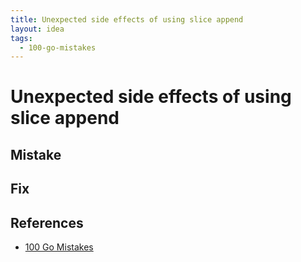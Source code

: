 ```yaml
---
title: Unexpected side effects of using slice append
layout: idea
tags:
  - 100-go-mistakes
---
```


# Unexpected side effects of using slice append


## Mistake


## Fix


## References

- [100 Go Mistakes](/reference/100-Go-Mistakes-and-How-to-Avoid-Them)
